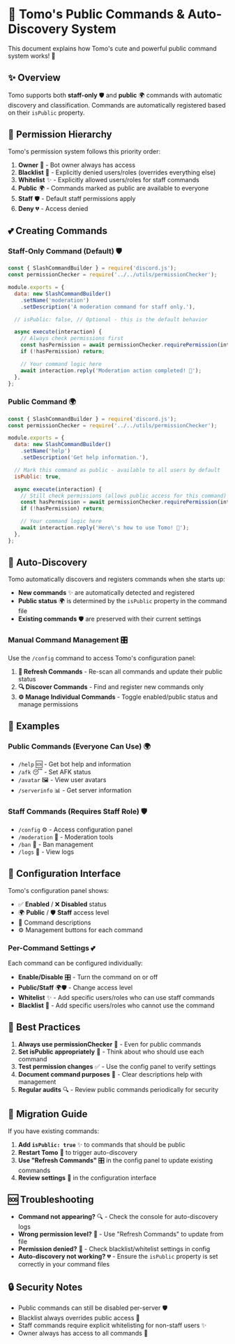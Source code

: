 # 🌸 Tomo's Public Commands & Auto-Discovery System

This document explains how Tomo's cute and powerful public command system works! 💖

## ✨ Overview

Tomo supports both **staff-only** 🛡️ and **public** 🌍 commands with automatic discovery and classification. Commands are automatically registered based on their `isPublic` property.

## 🎯 Permission Hierarchy

Tomo's permission system follows this priority order:

1. **Owner** 👑 - Bot owner always has access
2. **Blacklist** 🚫 - Explicitly denied users/roles (overrides everything else)
3. **Whitelist** ✨ - Explicitly allowed users/roles for staff commands
4. **Public** 🌍 - Commands marked as public are available to everyone
5. **Staff** 🛡️ - Default staff permissions apply
6. **Deny** 💔 - Access denied

## 💕 Creating Commands

### Staff-Only Command (Default) 🛡️
```javascript
const { SlashCommandBuilder } = require('discord.js');
const permissionChecker = require('../../utils/permissionChecker');

module.exports = {
  data: new SlashCommandBuilder()
    .setName('moderation')
    .setDescription('A moderation command for staff only.'),

  // isPublic: false, // Optional - this is the default behavior

  async execute(interaction) {
    // Always check permissions first
    const hasPermission = await permissionChecker.requirePermission(interaction, 'moderation');
    if (!hasPermission) return;

    // Your command logic here
    await interaction.reply('Moderation action completed! 🌸');
  },
};
```

### Public Command 🌍
```javascript
const { SlashCommandBuilder } = require('discord.js');
const permissionChecker = require('../../utils/permissionChecker');

module.exports = {
  data: new SlashCommandBuilder()
    .setName('help')
    .setDescription('Get help information.'),

  // Mark this command as public - available to all users by default
  isPublic: true,

  async execute(interaction) {
    // Still check permissions (allows public access for this command)
    const hasPermission = await permissionChecker.requirePermission(interaction, 'help');
    if (!hasPermission) return;

    // Your command logic here
    await interaction.reply('Here\'s how to use Tomo! 💖');
  },
};
```

## 🔄 Auto-Discovery

Tomo automatically discovers and registers commands when she starts up:

- **New commands** ✨ are automatically detected and registered
- **Public status** 🌍 is determined by the `isPublic` property in the command file
- **Existing commands** 🛡️ are preserved with their current settings

### Manual Command Management 🎛️

Use the `/config` command to access Tomo's configuration panel:

1. **🔄 Refresh Commands** - Re-scan all commands and update their public status
2. **🔍 Discover Commands** - Find and register new commands only
3. **⚙️ Manage Individual Commands** - Toggle enabled/public status and manage permissions

## 💖 Examples

### Public Commands (Everyone Can Use) 🌍
- `/help` 🆘 - Get bot help and information
- `/afk` 😴 - Set AFK status
- `/avatar` 🖼️ - View user avatars
- `/serverinfo` 📊 - Get server information

### Staff Commands (Requires Staff Role) 🛡️
- `/config` ⚙️ - Access configuration panel
- `/moderation` 🔨 - Moderation tools
- `/ban` 🚫 - Ban management
- `/logs` 📝 - View logs

## 🎀 Configuration Interface

Tomo's configuration panel shows:
- ✅ **Enabled** / ❌ **Disabled** status
- 🌍 **Public** / 🛡️ **Staff** access level
- 📝 Command descriptions
- ⚙️ Management buttons for each command

### Per-Command Settings 💕

Each command can be configured individually:
- **Enable/Disable** 🎛️ - Turn the command on or off
- **Public/Staff** 🌍🛡️ - Change access level
- **Whitelist** ✨ - Add specific users/roles who can use staff commands
- **Blacklist** 🚫 - Add specific users/roles who cannot use the command

## 🌸 Best Practices

1. **Always use permissionChecker** 🔧 - Even for public commands
2. **Set isPublic appropriately** 🎯 - Think about who should use each command
3. **Test permission changes** ✅ - Use the config panel to verify settings
4. **Document command purposes** 📝 - Clear descriptions help with management
5. **Regular audits** 🔍 - Review public commands periodically for security

## 💫 Migration Guide

If you have existing commands:

1. **Add `isPublic: true`** ✨ to commands that should be public
2. **Restart Tomo** 🔄 to trigger auto-discovery
3. **Use "Refresh Commands"** 🎛️ in the config panel to update existing commands
4. **Review settings** 👀 in the configuration interface

## 🆘 Troubleshooting

- **Command not appearing?** 🔍 - Check the console for auto-discovery logs
- **Wrong permission level?** 🔄 - Use "Refresh Commands" to update from file
- **Permission denied?** 🚫 - Check blacklist/whitelist settings in config
- **Auto-discovery not working?** 💔 - Ensure the `isPublic` property is set correctly in your command files

## 🔒 Security Notes

- Public commands can still be disabled per-server 🛡️
- Blacklist always overrides public access 🚫
- Staff commands require explicit whitelisting for non-staff users ✨
- Owner always has access to all commands 👑